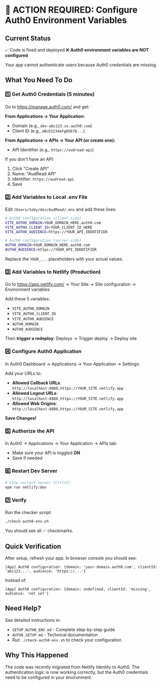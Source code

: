 # 🚨 ACTION REQUIRED: Configure Auth0 Environment Variables

## Current Status
✅ Code is fixed and deployed
❌ **Auth0 environment variables are NOT configured**

Your app cannot authenticate users because Auth0 credentials are missing.

## What You Need To Do

### 1️⃣ Get Auth0 Credentials (5 minutes)

Go to https://manage.auth0.com/ and get:

**From Applications → Your Application:**
- Domain (e.g., `dev-abc123.us.auth0.com`)
- Client ID (e.g., `aBcD1234eFgH5678...`)

**From Applications → APIs → Your API (or create one):**
- API Identifier (e.g., `https://audread-api`)

If you don't have an API:
1. Click "Create API"
2. Name: "AudRead API"  
3. Identifier: `https://audread-api`
4. Save

### 2️⃣ Add Variables to Local .env File

Edit `/Users/toby/dev/AudRead/.env` and add these lines:

```bash
# Auth0 configuration (client-side)
VITE_AUTH0_DOMAIN=YOUR_DOMAIN_HERE.auth0.com
VITE_AUTH0_CLIENT_ID=YOUR_CLIENT_ID_HERE
VITE_AUTH0_AUDIENCE=https://YOUR_API_IDENTIFIER

# Auth0 configuration (server-side)
AUTH0_DOMAIN=YOUR_DOMAIN_HERE.auth0.com
AUTH0_AUDIENCE=https://YOUR_API_IDENTIFIER
```

Replace the `YOUR_...` placeholders with your actual values.

### 3️⃣ Add Variables to Netlify (Production)

Go to https://app.netlify.com/ → Your Site → Site configuration → Environment variables

Add these 5 variables:
- `VITE_AUTH0_DOMAIN`
- `VITE_AUTH0_CLIENT_ID`
- `VITE_AUTH0_AUDIENCE`
- `AUTH0_DOMAIN`
- `AUTH0_AUDIENCE`

Then **trigger a redeploy**: Deploys → Trigger deploy → Deploy site

### 4️⃣ Configure Auth0 Application

In Auth0 Dashboard → Applications → Your Application → Settings:

Add your URLs to:
- **Allowed Callback URLs**: `http://localhost:8888,https://YOUR_SITE.netlify.app`
- **Allowed Logout URLs**: `http://localhost:8888,https://YOUR_SITE.netlify.app`
- **Allowed Web Origins**: `http://localhost:8888,https://YOUR_SITE.netlify.app`

**Save Changes!**

### 5️⃣ Authorize the API

In Auth0 → Applications → Your Application → APIs tab:
- Make sure your API is toggled **ON**
- Save if needed

### 6️⃣ Restart Dev Server

```bash
# Stop current server (Ctrl+C)
npm run netlify:dev
```

### 7️⃣ Verify

Run the checker script:
```bash
./check-auth0-env.sh
```

You should see all ✅ checkmarks.

## Quick Verification

After setup, refresh your app. In browser console you should see:
```
[App] Auth0 configuration: {domain: 'your-domain.auth0.com', clientId: 'abc123...', audience: 'https://...'}
```

Instead of:
```
[App] Auth0 configuration: {domain: undefined, clientId: 'missing', audience: 'not set'}
```

## Need Help?

See detailed instructions in:
- `SETUP_AUTH0_ENV.md` - Complete step-by-step guide
- `AUTH0_SETUP.md` - Technical documentation
- Run `./check-auth0-env.sh` to check your configuration

## Why This Happened

The code was recently migrated from Netlify Identity to Auth0. The authentication logic is now working correctly, but the Auth0 credentials need to be configured in your environment.

